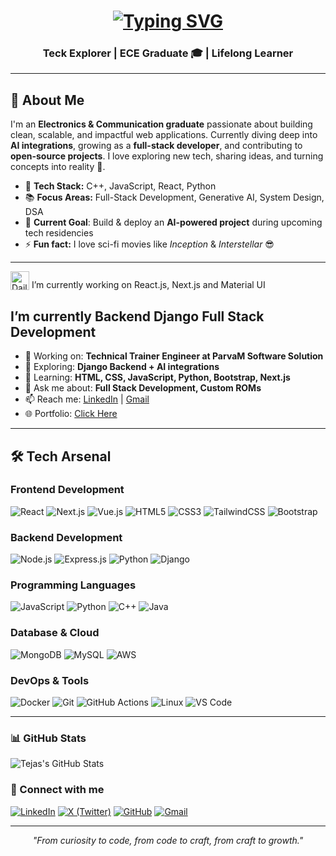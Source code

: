 <h1 align="center">
  <a href="https://git.io/typing-svg">
    <img src="https://readme-typing-svg.herokuapp.com?font=Fira+Code&weight=600&size=30&pause=1000&color=F7F7F7&width=435&lines=Hey+👋+I'm+Thejas+K+S;Full+Stack+Developer;Open+Source+Explorer;Tech+Enthusiast" alt="Typing SVG" />
  </a>
</h1>
<h3 align="center">Teck Explorer | ECE Graduate 🎓 | Lifelong Learner</h3>

---

## 🔹 About Me

I'm an **Electronics & Communication graduate** passionate about building clean, scalable, and impactful web applications. Currently diving deep into **AI integrations**, growing as a **full-stack developer**, and contributing to **open-source projects**. I love exploring new tech, sharing ideas, and turning concepts into reality 🚀.

- 🔧 **Tech Stack:** C++, JavaScript, React, Python
- 📚 **Focus Areas:** Full-Stack Development, Generative AI, System Design, DSA
- 🎯 **Current Goal**: Build & deploy an **AI-powered project** during upcoming tech residencies
- ⚡ **Fun fact:** I love sci-fi movies like *Inception* & *Interstellar* 😎

---

<img style="vertical-align: bottom" src="https://media.giphy.com/media/WUlplcMpOCEmTGBtBW/giphy.gif" alt="Daily Coding" width="30" /> I’m currently working on React.js, Next.js and Material UI

I’m currently **Backend** **Django Full Stack Development**
---

- 🔭 Working on: **Technical Trainer Engineer at ParvaM Software Solution**
- 🏫 Exploring: **Django Backend + AI integrations**
- 🌱 Learning: **HTML, CSS, JavaScript, Python, Bootstrap, Next.js**  
- 💬 Ask me about: **Full Stack Development, Custom ROMs**
- 📫 Reach me: [LinkedIn](https://www.linkedin.com/in/thejas-k-s-370933280/) | [Gmail](mailto:kstejas2001@gmail.com) 
- 🌐 Portfolio: [Click Here](https://kstejas2001.github.io/dev-portfolio-template/)

---

## 🛠️ Tech Arsenal

### Frontend Development
![React](https://img.shields.io/badge/-React-61DAFB?style=flat&logo=react&logoColor=black)
![Next.js](https://img.shields.io/badge/-Next.js-000000?style=flat&logo=next.js&logoColor=white)
![Vue.js](https://img.shields.io/badge/-Vue.js-4FC08D?style=flat&logo=vue.js&logoColor=white)
![HTML5](https://img.shields.io/badge/-HTML5-E34F26?style=flat&logo=html5&logoColor=white)
![CSS3](https://img.shields.io/badge/-CSS3-1572B6?style=flat&logo=css3&logoColor=white)
![TailwindCSS](https://img.shields.io/badge/-TailwindCSS-38B2AC?style=flat&logo=tailwind-css&logoColor=white)
![Bootstrap](https://img.shields.io/badge/-Bootstrap-7952B3?style=flat&logo=bootstrap&logoColor=white)

### Backend Development
![Node.js](https://img.shields.io/badge/-Node.js-339933?style=flat&logo=node.js&logoColor=white)
![Express.js](https://img.shields.io/badge/-Express.js-000000?style=flat&logo=express&logoColor=white)
![Python](https://img.shields.io/badge/-Python-3776AB?style=flat&logo=Python&logoColor=white)
![Django](https://img.shields.io/badge/-Django-092E20?style=flat&logo=django&logoColor=white)

### Programming Languages
![JavaScript](https://img.shields.io/badge/-JavaScript-F7DF1E?style=flat&logo=JavaScript&logoColor=black)
![Python](https://img.shields.io/badge/-Python-3776AB?style=flat&logo=Python&logoColor=white)
![C++](https://img.shields.io/badge/-C++-00599C?style=flat&logo=c%2B%2B&logoColor=white)
![Java](https://img.shields.io/badge/-Java-007396?style=flat&logo=java&logoColor=white)

### Database & Cloud
![MongoDB](https://img.shields.io/badge/-MongoDB-47A248?style=flat&logo=mongodb&logoColor=white)
![MySQL](https://img.shields.io/badge/-MySQL-4479A1?style=flat&logo=mysql&logoColor=white)
![AWS](https://img.shields.io/badge/-AWS-232F3E?style=flat&logo=amazon-aws&logoColor=white)

### DevOps & Tools
![Docker](https://img.shields.io/badge/-Docker-2496ED?style=flat&logo=docker&logoColor=white)
![Git](https://img.shields.io/badge/-Git-F05032?style=flat&logo=git&logoColor=white)
![GitHub Actions](https://img.shields.io/badge/-GitHub_Actions-2088FF?style=flat&logo=github-actions&logoColor=white)
![Linux](https://img.shields.io/badge/-Linux-FCC624?style=flat&logo=linux&logoColor=black)
![VS Code](https://img.shields.io/badge/-VS%20Code-007ACC?style=flat&logo=visual-studio-code&logoColor=white)

---

### 📊 GitHub Stats

![Tejas's GitHub Stats](https://github-readme-stats.vercel.app/api?username=kstejas2001&show_icons=true&theme=radical)

### 🔗 Connect with me


[![LinkedIn](https://img.shields.io/badge/-LinkedIn-blue?style=flat-square&logo=linkedin&logoColor=white)](https://linkedin.com/in/thejas-k-s-370933280/)
[![X (Twitter)](https://img.shields.io/badge/-X-black?style=flat-square&logo=twitter&logoColor=white)](https://x.com/kstejas2001)
[![GitHub](https://img.shields.io/badge/GitHub-Profile-black?style=flat-square&logo=github)](https://github.com/kstejas2001)
[![Gmail](https://img.shields.io/badge/Gmail-Email-red?style=flat-square&logo=gmail)](mailto:kstejas2001@gmail.com)

---

<p align="center"><i>"From curiosity to code, from code to craft, from craft to growth."</i></p>

